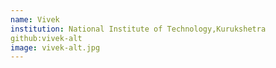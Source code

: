 ```yaml
---
name: Vivek
institution: National Institute of Technology,Kurukshetra
github:vivek-alt
image: vivek-alt.jpg
---
```

